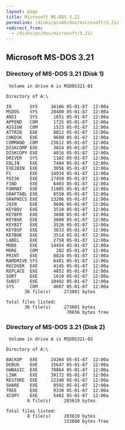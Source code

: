 ```yaml
---
layout: page
title: Microsoft MS-DOS 3.21
permalink: /disks/pcx86/dos/microsoft/3.21/
redirect_from:
  - /disks/pc/dos/microsoft/3.21/
---
```


Microsoft MS-DOS 3.21
---

### Directory of MS-DOS 3.21 (Disk 1)

	 Volume in drive A is MSDOS321-01

	Directory of A:\

	IO       SYS     16186 05-01-87  12:00a
	MSDOS    SYS     28480 05-01-87  12:00a
	ANSI     SYS      1651 05-01-87  12:00a
	APPEND   COM      1725 05-01-87  12:00a
	ASSIGN   COM      1523 05-01-87  12:00a
	ATTRIB   EXE      8812 05-01-87  12:00a
	CHKDSK   EXE      9680 05-01-87  12:00a
	COMMAND  COM     23612 05-01-87  12:00a
	DISKCOMP EXE      3824 05-01-87  12:00a
	DISKCOPY EXE      4816 05-01-87  12:00a
	DRIVER   SYS      1102 05-01-87  12:00a
	EDLIN    EXE      7484 05-01-87  12:00a
	EXE2BIN  EXE      3056 05-01-87  12:00a
	FC       EXE     14934 05-01-87  12:00a
	FDISK    EXE     17450 05-01-87  12:00a
	FIND     EXE      6403 05-01-87  12:00a
	FORMAT   EXE     11005 05-01-87  12:00a
	GRAFTABL EXE      8550 05-01-87  12:00a
	GRAPHICS EXE     13206 05-01-87  12:00a
	JOIN     EXE      9606 05-01-87  12:00a
	KEYBDV   EXE      3510 05-01-87  12:00a
	KEYBFR   EXE      3608 05-01-87  12:00a
	KEYBGR   EXE      3600 05-01-87  12:00a
	KEYBIT   EXE      3526 05-01-87  12:00a
	KEYBSP   EXE      3633 05-01-87  12:00a
	KEYBUK   EXE      3514 05-01-87  12:00a
	LABEL    EXE      2758 05-01-87  12:00a
	MODE     EXE     14454 05-01-87  12:00a
	MORE     COM       282 05-01-87  12:00a
	PRINT    EXE      8824 05-01-87  12:00a
	RAMDRIVE SYS      6481 05-01-87  12:00a
	RECOVER  EXE      4145 05-01-87  12:00a
	REPLACE  EXE      4852 05-01-87  12:00a
	SORT     EXE      1610 05-01-87  12:00a
	SUBST    EXE     10492 05-01-87  12:00a
	SYS      COM      4607 05-01-87  12:00a
	       36 file(s)     273001 bytes

	Total files listed:
	       36 file(s)     273001 bytes
	                       70656 bytes free

### Directory of MS-DOS 3.21 (Disk 2)

	 Volume in drive A is MSDOS321-02

	Directory of A:\

	BACKUP   EXE     24264 05-01-87  12:00a
	DEBUG    EXE     15647 05-01-87  12:00a
	GWBASIC  EXE     78864 05-01-87  12:00a
	LINK     EXE     39172 05-01-87  12:00a
	RESTORE  EXE     22348 05-01-87  12:00a
	SHARE    EXE      8592 05-01-87  12:00a
	TREE     EXE      9330 05-01-87  12:00a
	XCOPY    EXE      5402 05-01-87  12:00a
	        8 file(s)     203619 bytes

	Total files listed:
	        8 file(s)     203619 bytes
	                      153600 bytes free
